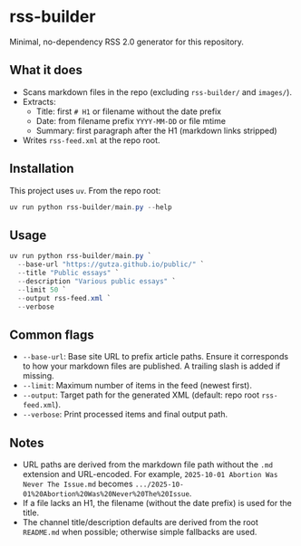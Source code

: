 rss-builder
===========

Minimal, no-dependency RSS 2.0 generator for this repository.

What it does
------------

- Scans markdown files in the repo (excluding `rss-builder/` and `images/`).
- Extracts:
  - Title: first `# H1` or filename without the date prefix
  - Date: from filename prefix `YYYY-MM-DD` or file mtime
  - Summary: first paragraph after the H1 (markdown links stripped)
- Writes `rss-feed.xml` at the repo root.

Installation
------------

This project uses `uv`. From the repo root:

```powershell
uv run python rss-builder/main.py --help
```

Usage
-----

```powershell
uv run python rss-builder/main.py `
  --base-url "https://gutza.github.io/public/" `
  --title "Public essays" `
  --description "Various public essays" `
  --limit 50 `
  --output rss-feed.xml `
  --verbose
```

Common flags
------------

- `--base-url`: Base site URL to prefix article paths. Ensure it corresponds to how your markdown files are published. A trailing slash is added if missing.
- `--limit`: Maximum number of items in the feed (newest first).
- `--output`: Target path for the generated XML (default: repo root `rss-feed.xml`).
- `--verbose`: Print processed items and final output path.

Notes
-----

- URL paths are derived from the markdown file path without the `.md` extension and URL-encoded. For example, `2025-10-01 Abortion Was Never The Issue.md` becomes `.../2025-10-01%20Abortion%20Was%20Never%20The%20Issue`.
- If a file lacks an H1, the filename (without the date prefix) is used for the title.
- The channel title/description defaults are derived from the root `README.md` when possible; otherwise simple fallbacks are used.
